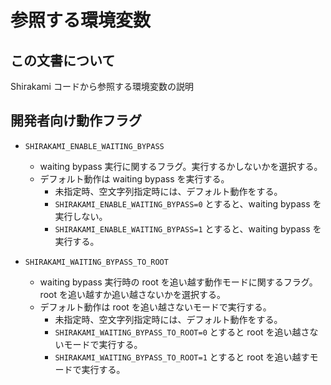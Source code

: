 # 参照する環境変数

## この文書について

Shirakami コードから参照する環境変数の説明

## 開発者向け動作フラグ

* `SHIRAKAMI_ENABLE_WAITING_BYPASS`
  * waiting bypass 実行に関するフラグ。実行するかしないかを選択する。
  * デフォルト動作は waiting bypass を実行する。
    * 未指定時、空文字列指定時には、デフォルト動作をする。
    * `SHIRAKAMI_ENABLE_WAITING_BYPASS=0` とすると、waiting bypass を実行しない。
    * `SHIRAKAMI_ENABLE_WAITING_BYPASS=1` とすると、waiting bypass を実行する。

* `SHIRAKAMI_WAITING_BYPASS_TO_ROOT`
  * waiting bypass 実行時の root を追い越す動作モードに関するフラグ。root を追い越すか追い越さないかを選択する。
  * デフォルト動作は root を追い越さないモードで実行する。
    * 未指定時、空文字列指定時には、デフォルト動作をする。
    * `SHIRAKAMI_WAITING_BYPASS_TO_ROOT=0` とすると root を追い越さないモードで実行する。
    * `SHIRAKAMI_WAITING_BYPASS_TO_ROOT=1` とすると root を追い越すモードで実行する。
